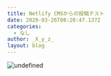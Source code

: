 ```yaml
---
title: Netlify CMSからの投稿テスト
date: 2020-03-26T08:20:47.137Z
categories:
  - なし
author: _X_y_z_
layout: blog
---
```

![undefined](/images/uploads/ET_lnOxUEAAldzQ.jpg)
